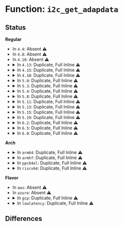 # Function: <code>i2c_get_adapdata</code>

## Status
<b>Regular</b>
<ul>
<li>
In <code>4.4</code>: Absent ⚠️
</li>
<li>
In <code>4.8</code>: Absent ⚠️
</li>
<li>
In <code>4.10</code>: Absent ⚠️
</li>
<li>
<details>
<summary>In <code>4.13</code>: Duplicate, Full Inline ⚠️</summary>

**Collision:** Static Duplication

**Inline:** Full

**Transformation:** False

**Instances:**

```
In drivers/i2c/busses/i2c-designware-common.c (0)
Location: include/linux/i2c.h:599
Inline: True
```
```
In drivers/i2c/busses/i2c-designware-master.c (0)
Location: include/linux/i2c.h:599
Inline: True
```
</details>
</li>
<li>
<details>
<summary>In <code>4.15</code>: Duplicate, Full Inline ⚠️</summary>

**Collision:** Static Duplication

**Inline:** Full

**Transformation:** False

**Instances:**

```
In drivers/i2c/busses/i2c-designware-common.c (0)
Location: include/linux/i2c.h:601
Inline: True
```
```
In drivers/i2c/busses/i2c-designware-master.c (ffffffff8179828b)
Location: include/linux/i2c.h:601
Inline: True
Inline callers:
  - drivers/i2c/busses/i2c-designware-master.c:i2c_dw_xfer
```
</details>
</li>
<li>
<details>
<summary>In <code>4.18</code>: Duplicate, Full Inline ⚠️</summary>

**Collision:** Static Duplication

**Inline:** Full

**Transformation:** False

**Instances:**

```
In drivers/i2c/busses/i2c-designware-common.c (ffffffff817da305)
Location: include/linux/i2c.h:690
Inline: True
Inline callers:
  - drivers/i2c/busses/i2c-designware-common.c:i2c_dw_func
```
```
In drivers/i2c/busses/i2c-designware-master.c (ffffffff817db415)
Location: include/linux/i2c.h:690
Inline: True
Inline callers:
  - drivers/i2c/busses/i2c-designware-master.c:i2c_dw_unprepare_recovery
  - drivers/i2c/busses/i2c-designware-master.c:i2c_dw_prepare_recovery
  - drivers/i2c/busses/i2c-designware-master.c:i2c_dw_xfer
```
```
In drivers/i2c/busses/i2c-amd-platdrv.c (ffffffff817dd3c9)
Location: include/linux/i2c.h:690
Inline: True
Inline callers:
  - drivers/i2c/busses/i2c-amd-platdrv.c:i2c_amd_xfer
```
</details>
</li>
<li>
<details>
<summary>In <code>5.0</code>: Duplicate, Full Inline ⚠️</summary>

**Collision:** Static Duplication

**Inline:** Full

**Transformation:** False

**Instances:**

```
In drivers/i2c/busses/i2c-designware-common.c (ffffffff81801725)
Location: include/linux/i2c.h:698
Inline: True
Inline callers:
  - drivers/i2c/busses/i2c-designware-common.c:i2c_dw_func
```
```
In drivers/i2c/busses/i2c-designware-master.c (ffffffff818027c5)
Location: include/linux/i2c.h:698
Inline: True
Inline callers:
  - drivers/i2c/busses/i2c-designware-master.c:i2c_dw_unprepare_recovery
  - drivers/i2c/busses/i2c-designware-master.c:i2c_dw_prepare_recovery
  - drivers/i2c/busses/i2c-designware-master.c:i2c_dw_xfer
```
</details>
</li>
<li>
<details>
<summary>In <code>5.3</code>: Duplicate, Full Inline ⚠️</summary>

**Collision:** Static Duplication

**Inline:** Full

**Transformation:** False

**Instances:**

```
In drivers/i2c/busses/i2c-designware-common.c (ffffffff818429d5)
Location: include/linux/i2c.h:717
Inline: True
Inline callers:
  - drivers/i2c/busses/i2c-designware-common.c:i2c_dw_func
```
```
In drivers/i2c/busses/i2c-designware-master.c (ffffffff818436a5)
Location: include/linux/i2c.h:717
Inline: True
Inline callers:
  - drivers/i2c/busses/i2c-designware-master.c:i2c_dw_unprepare_recovery
  - drivers/i2c/busses/i2c-designware-master.c:i2c_dw_prepare_recovery
  - drivers/i2c/busses/i2c-designware-master.c:i2c_dw_xfer
```
</details>
</li>
<li>
<details>
<summary>In <code>5.4</code>: Duplicate, Full Inline ⚠️</summary>

**Collision:** Static Duplication

**Inline:** Full

**Transformation:** False

**Instances:**

```
In drivers/i2c/busses/i2c-designware-common.c (ffffffff81874355)
Location: include/linux/i2c.h:717
Inline: True
Inline callers:
  - drivers/i2c/busses/i2c-designware-common.c:i2c_dw_func
```
```
In drivers/i2c/busses/i2c-designware-master.c (ffffffff81875025)
Location: include/linux/i2c.h:717
Inline: True
Inline callers:
  - drivers/i2c/busses/i2c-designware-master.c:i2c_dw_unprepare_recovery
  - drivers/i2c/busses/i2c-designware-master.c:i2c_dw_prepare_recovery
  - drivers/i2c/busses/i2c-designware-master.c:i2c_dw_xfer
```
</details>
</li>
<li>
<details>
<summary>In <code>5.8</code>: Duplicate, Full Inline ⚠️</summary>

**Collision:** Static Duplication

**Inline:** Full

**Transformation:** False

**Instances:**

```
In drivers/i2c/busses/i2c-designware-common.c (ffffffff81948a15)
Location: include/linux/i2c.h:719
Inline: True
Inline callers:
  - drivers/i2c/busses/i2c-designware-common.c:i2c_dw_func
```
```
In drivers/i2c/busses/i2c-designware-master.c (ffffffff81949ef5)
Location: include/linux/i2c.h:719
Inline: True
Inline callers:
  - drivers/i2c/busses/i2c-designware-master.c:i2c_dw_unprepare_recovery
  - drivers/i2c/busses/i2c-designware-master.c:i2c_dw_prepare_recovery
  - drivers/i2c/busses/i2c-designware-master.c:i2c_dw_xfer
```
</details>
</li>
<li>
<details>
<summary>In <code>5.11</code>: Duplicate, Full Inline ⚠️</summary>

**Collision:** Static Duplication

**Inline:** Full

**Transformation:** False

**Instances:**

```
In drivers/i2c/busses/i2c-designware-common.c (ffffffff8194e815)
Location: include/linux/i2c.h:727
Inline: True
Inline callers:
  - drivers/i2c/busses/i2c-designware-common.c:i2c_dw_func
```
```
In drivers/i2c/busses/i2c-designware-master.c (ffffffff8194fbb5)
Location: include/linux/i2c.h:727
Inline: True
Inline callers:
  - drivers/i2c/busses/i2c-designware-master.c:i2c_dw_unprepare_recovery
  - drivers/i2c/busses/i2c-designware-master.c:i2c_dw_prepare_recovery
  - drivers/i2c/busses/i2c-designware-master.c:i2c_dw_xfer
```
</details>
</li>
<li>
<details>
<summary>In <code>5.13</code>: Duplicate, Full Inline ⚠️</summary>

**Collision:** Static Duplication

**Inline:** Full

**Transformation:** False

**Instances:**

```
In drivers/i2c/busses/i2c-designware-common.c (ffffffff81932375)
Location: include/linux/i2c.h:735
Inline: True
Inline callers:
  - drivers/i2c/busses/i2c-designware-common.c:i2c_dw_func
```
```
In drivers/i2c/busses/i2c-designware-master.c (ffffffff81933a75)
Location: include/linux/i2c.h:735
Inline: True
Inline callers:
  - drivers/i2c/busses/i2c-designware-master.c:i2c_dw_unprepare_recovery
  - drivers/i2c/busses/i2c-designware-master.c:i2c_dw_prepare_recovery
  - drivers/i2c/busses/i2c-designware-master.c:i2c_dw_xfer
  - drivers/i2c/busses/i2c-designware-master.c:amd_i2c_dw_xfer_quirk
```
</details>
</li>
<li>
<details>
<summary>In <code>5.15</code>: Duplicate, Full Inline ⚠️</summary>

**Collision:** Static Duplication

**Inline:** Full

**Transformation:** False

**Instances:**

```
In drivers/i2c/busses/i2c-designware-common.c (ffffffff819d5725)
Location: include/linux/i2c.h:744
Inline: True
Inline callers:
  - drivers/i2c/busses/i2c-designware-common.c:i2c_dw_func
```
```
In drivers/i2c/busses/i2c-designware-master.c (ffffffff819d6e45)
Location: include/linux/i2c.h:744
Inline: True
Inline callers:
  - drivers/i2c/busses/i2c-designware-master.c:i2c_dw_unprepare_recovery
  - drivers/i2c/busses/i2c-designware-master.c:i2c_dw_prepare_recovery
  - drivers/i2c/busses/i2c-designware-master.c:i2c_dw_xfer
  - drivers/i2c/busses/i2c-designware-master.c:amd_i2c_dw_xfer_quirk
```
</details>
</li>
<li>
<details>
<summary>In <code>5.19</code>: Duplicate, Full Inline ⚠️</summary>

**Collision:** Static Duplication

**Inline:** Full

**Transformation:** False

**Instances:**

```
In drivers/i2c/busses/i2c-designware-common.c (ffffffff81b381c5)
Location: include/linux/i2c.h:753
Inline: True
Inline callers:
  - drivers/i2c/busses/i2c-designware-common.c:i2c_dw_func
```
```
In drivers/i2c/busses/i2c-designware-master.c (ffffffff81b399a5)
Location: include/linux/i2c.h:753
Inline: True
Inline callers:
  - drivers/i2c/busses/i2c-designware-master.c:i2c_dw_unprepare_recovery
  - drivers/i2c/busses/i2c-designware-master.c:i2c_dw_prepare_recovery
  - drivers/i2c/busses/i2c-designware-master.c:i2c_dw_xfer
  - drivers/i2c/busses/i2c-designware-master.c:amd_i2c_dw_xfer_quirk
```
</details>
</li>
<li>
<details>
<summary>In <code>6.2</code>: Duplicate, Full Inline ⚠️</summary>

**Collision:** Static Duplication

**Inline:** Full

**Transformation:** False

**Instances:**

```
In drivers/i2c/busses/i2c-designware-common.c (ffffffff81ccd855)
Location: include/linux/i2c.h:755
Inline: True
Inline callers:
  - drivers/i2c/busses/i2c-designware-common.c:i2c_dw_func
```
```
In drivers/i2c/busses/i2c-designware-master.c (ffffffff81ccf0e5)
Location: include/linux/i2c.h:755
Inline: True
Inline callers:
  - drivers/i2c/busses/i2c-designware-master.c:i2c_dw_unprepare_recovery
  - drivers/i2c/busses/i2c-designware-master.c:i2c_dw_prepare_recovery
  - drivers/i2c/busses/i2c-designware-master.c:i2c_dw_xfer
  - drivers/i2c/busses/i2c-designware-master.c:amd_i2c_dw_xfer_quirk
```
</details>
</li>
<li>
<details>
<summary>In <code>6.5</code>: Duplicate, Full Inline ⚠️</summary>

**Collision:** Static Duplication

**Inline:** Full

**Transformation:** False

**Instances:**

```
In drivers/i2c/busses/i2c-designware-common.c (ffffffff81d35605)
Location: include/linux/i2c.h:761
Inline: True
Inline callers:
  - drivers/i2c/busses/i2c-designware-common.c:i2c_dw_func
```
```
In drivers/i2c/busses/i2c-designware-master.c (ffffffff81d36dd5)
Location: include/linux/i2c.h:761
Inline: True
Inline callers:
  - drivers/i2c/busses/i2c-designware-master.c:i2c_dw_unprepare_recovery
  - drivers/i2c/busses/i2c-designware-master.c:i2c_dw_prepare_recovery
  - drivers/i2c/busses/i2c-designware-master.c:i2c_dw_xfer
  - drivers/i2c/busses/i2c-designware-master.c:txgbe_i2c_dw_xfer_quirk
  - drivers/i2c/busses/i2c-designware-master.c:amd_i2c_dw_xfer_quirk
```
</details>
</li>
<li>
<details>
<summary>In <code>6.8</code>: Duplicate, Full Inline ⚠️</summary>

**Collision:** Static Duplication

**Inline:** Full

**Transformation:** False

**Instances:**

```
In drivers/i2c/busses/i2c-designware-common.c (ffffffff81deb795)
Location: include/linux/i2c.h:754
Inline: True
Inline callers:
  - drivers/i2c/busses/i2c-designware-common.c:i2c_dw_func
```
```
In drivers/i2c/busses/i2c-designware-master.c (ffffffff81decfe5)
Location: include/linux/i2c.h:754
Inline: True
Inline callers:
  - drivers/i2c/busses/i2c-designware-master.c:i2c_dw_unprepare_recovery
  - drivers/i2c/busses/i2c-designware-master.c:i2c_dw_prepare_recovery
  - drivers/i2c/busses/i2c-designware-master.c:i2c_dw_xfer
  - drivers/i2c/busses/i2c-designware-master.c:txgbe_i2c_dw_xfer_quirk
  - drivers/i2c/busses/i2c-designware-master.c:amd_i2c_dw_xfer_quirk
```
</details>
</li>
</ul>
<b>Arch</b>
<ul>
<li>
<details>
<summary>In <code>arm64</code>: Duplicate, Full Inline ⚠️</summary>

**Collision:** Static Duplication

**Inline:** Full

**Transformation:** False

**Instances:**

```
In drivers/i2c/busses/i2c-designware-common.c (ffff800010ab92a8)
Location: include/linux/i2c.h:717
Inline: True
Inline callers:
  - drivers/i2c/busses/i2c-designware-common.c:i2c_dw_func
```
```
In drivers/i2c/busses/i2c-designware-master.c (ffff800010ab9de0)
Location: include/linux/i2c.h:717
Inline: True
Inline callers:
  - drivers/i2c/busses/i2c-designware-master.c:i2c_dw_unprepare_recovery
  - drivers/i2c/busses/i2c-designware-master.c:i2c_dw_prepare_recovery
  - drivers/i2c/busses/i2c-designware-master.c:i2c_dw_xfer
```
```
In drivers/i2c/busses/i2c-omap.c (ffff800010abb2b8)
Location: include/linux/i2c.h:717
Inline: True
Inline callers:
  - drivers/i2c/busses/i2c-omap.c:omap_i2c_unprepare_recovery
  - drivers/i2c/busses/i2c-omap.c:omap_i2c_prepare_recovery
  - drivers/i2c/busses/i2c-omap.c:omap_i2c_set_scl
  - drivers/i2c/busses/i2c-omap.c:omap_i2c_get_sda
  - drivers/i2c/busses/i2c-omap.c:omap_i2c_get_scl
  - drivers/i2c/busses/i2c-omap.c:omap_i2c_xfer_common
  - drivers/i2c/busses/i2c-omap.c:omap_i2c_xfer_msg
```
</details>
</li>
<li>
<details>
<summary>In <code>armhf</code>: Duplicate, Full Inline ⚠️</summary>

**Collision:** Static Duplication

**Inline:** Full

**Transformation:** False

**Instances:**

```
In drivers/i2c/busses/i2c-designware-common.c (c0b98900)
Location: include/linux/i2c.h:717
Inline: True
Inline callers:
  - drivers/i2c/busses/i2c-designware-common.c:i2c_dw_func
```
```
In drivers/i2c/busses/i2c-designware-master.c (c0b9949c)
Location: include/linux/i2c.h:717
Inline: True
Inline callers:
  - drivers/i2c/busses/i2c-designware-master.c:i2c_dw_unprepare_recovery
  - drivers/i2c/busses/i2c-designware-master.c:i2c_dw_prepare_recovery
  - drivers/i2c/busses/i2c-designware-master.c:i2c_dw_xfer
```
```
In drivers/i2c/busses/i2c-imx.c (c0b9b2dc)
Location: include/linux/i2c.h:717
Inline: True
Inline callers:
  - drivers/i2c/busses/i2c-imx.c:i2c_imx_xfer
```
```
In drivers/i2c/busses/i2c-omap.c (c0b9c6cc)
Location: include/linux/i2c.h:717
Inline: True
Inline callers:
  - drivers/i2c/busses/i2c-omap.c:omap_i2c_unprepare_recovery
  - drivers/i2c/busses/i2c-omap.c:omap_i2c_prepare_recovery
  - drivers/i2c/busses/i2c-omap.c:omap_i2c_set_scl
  - drivers/i2c/busses/i2c-omap.c:omap_i2c_get_sda
  - drivers/i2c/busses/i2c-omap.c:omap_i2c_get_scl
  - drivers/i2c/busses/i2c-omap.c:omap_i2c_xfer_common
  - drivers/i2c/busses/i2c-omap.c:omap_i2c_xfer_msg
```
</details>
</li>
<li>
<details>
<summary>In <code>ppc64el</code>: Duplicate, Full Inline ⚠️</summary>

**Collision:** Static Duplication

**Inline:** Full

**Transformation:** False

**Instances:**

```
In drivers/i2c/busses/i2c-designware-common.c (c000000000b9c3d8)
Location: include/linux/i2c.h:717
Inline: True
Inline callers:
  - drivers/i2c/busses/i2c-designware-common.c:i2c_dw_func
```
```
In drivers/i2c/busses/i2c-designware-master.c (c000000000b9d9b0)
Location: include/linux/i2c.h:717
Inline: True
Inline callers:
  - drivers/i2c/busses/i2c-designware-master.c:i2c_dw_unprepare_recovery
  - drivers/i2c/busses/i2c-designware-master.c:i2c_dw_prepare_recovery
  - drivers/i2c/busses/i2c-designware-master.c:i2c_dw_xfer
```
</details>
</li>
<li>
<details>
<summary>In <code>riscv64</code>: Duplicate, Full Inline ⚠️</summary>

**Collision:** Static Duplication

**Inline:** Full

**Transformation:** False

**Instances:**

```
In drivers/i2c/busses/i2c-designware-common.c (ffffffe0006be0e0)
Location: include/linux/i2c.h:717
Inline: True
Inline callers:
  - drivers/i2c/busses/i2c-designware-common.c:i2c_dw_func
```
```
In drivers/i2c/busses/i2c-designware-master.c (ffffffe0006befb8)
Location: include/linux/i2c.h:717
Inline: True
Inline callers:
  - drivers/i2c/busses/i2c-designware-master.c:i2c_dw_unprepare_recovery
  - drivers/i2c/busses/i2c-designware-master.c:i2c_dw_prepare_recovery
  - drivers/i2c/busses/i2c-designware-master.c:i2c_dw_xfer
```
</details>
</li>
</ul>
<b>Flavor</b>
<ul>
<li>
In <code>aws</code>: Absent ⚠️
</li>
<li>
In <code>azure</code>: Absent ⚠️
</li>
<li>
<details>
<summary>In <code>gcp</code>: Duplicate, Full Inline ⚠️</summary>

**Collision:** Static Duplication

**Inline:** Full

**Transformation:** False

**Instances:**

```
In drivers/i2c/busses/i2c-amd-mp2-plat.c (ffffffff81868e35)
Location: include/linux/i2c.h:717
Inline: True
Inline callers:
  - drivers/i2c/busses/i2c-amd-mp2-plat.c:i2c_amd_xfer
```
```
In drivers/i2c/busses/i2c-designware-common.c (ffffffff81869805)
Location: include/linux/i2c.h:717
Inline: True
Inline callers:
  - drivers/i2c/busses/i2c-designware-common.c:i2c_dw_func
```
```
In drivers/i2c/busses/i2c-designware-master.c (ffffffff8186a4d5)
Location: include/linux/i2c.h:717
Inline: True
Inline callers:
  - drivers/i2c/busses/i2c-designware-master.c:i2c_dw_unprepare_recovery
  - drivers/i2c/busses/i2c-designware-master.c:i2c_dw_prepare_recovery
  - drivers/i2c/busses/i2c-designware-master.c:i2c_dw_xfer
```
</details>
</li>
<li>
<details>
<summary>In <code>lowlatency</code>: Duplicate, Full Inline ⚠️</summary>

**Collision:** Static Duplication

**Inline:** Full

**Transformation:** False

**Instances:**

```
In drivers/i2c/busses/i2c-designware-common.c (ffffffff81883795)
Location: include/linux/i2c.h:717
Inline: True
Inline callers:
  - drivers/i2c/busses/i2c-designware-common.c:i2c_dw_func
```
```
In drivers/i2c/busses/i2c-designware-master.c (ffffffff81884465)
Location: include/linux/i2c.h:717
Inline: True
Inline callers:
  - drivers/i2c/busses/i2c-designware-master.c:i2c_dw_unprepare_recovery
  - drivers/i2c/busses/i2c-designware-master.c:i2c_dw_prepare_recovery
  - drivers/i2c/busses/i2c-designware-master.c:i2c_dw_xfer
```
</details>
</li>
</ul>

## Differences
